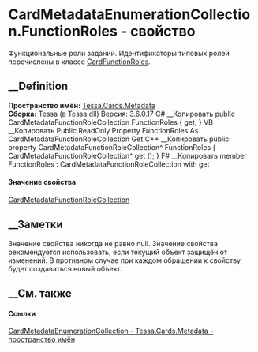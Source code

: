 # CardMetadataEnumerationCollection.FunctionRoles - свойство
Функциональные роли заданий. Идентификаторы типовых ролей перечислены в классе
[CardFunctionRoles](T_Tessa_Cards_CardFunctionRoles.htm).
## __Definition
 **Пространство имён:** [Tessa.Cards.Metadata](N_Tessa_Cards_Metadata.htm)  
 **Сборка:** Tessa (в Tessa.dll) Версия: 3.6.0.17
C# __Копировать
     public CardMetadataFunctionRoleCollection FunctionRoles { get; }
VB __Копировать
     Public ReadOnly Property FunctionRoles As CardMetadataFunctionRoleCollection
    	Get
C++ __Копировать
     public:
    property CardMetadataFunctionRoleCollection^ FunctionRoles {
    	CardMetadataFunctionRoleCollection^ get ();
    }
F# __Копировать
     member FunctionRoles : CardMetadataFunctionRoleCollection with get
#### Значение свойства
[CardMetadataFunctionRoleCollection](T_Tessa_Cards_Metadata_CardMetadataFunctionRoleCollection.htm)
##  __Заметки
Значение свойства никогда не равно null.
Значение свойства рекомендуется использовать, если текущий объект защищён от
изменений. В противном случае при каждом обращении к свойству будет
создаваться новый объект.
## __См. также
#### Ссылки
[CardMetadataEnumerationCollection -
](T_Tessa_Cards_Metadata_CardMetadataEnumerationCollection.htm)
[Tessa.Cards.Metadata - пространство имён](N_Tessa_Cards_Metadata.htm)
